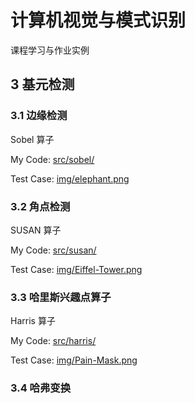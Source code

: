 # 计算机视觉与模式识别

课程学习与作业实例

## 3 基元检测

### 3.1 边缘检测

Sobel 算子

My Code: [src/sobel/](src/sobel/)

Test Case: [img/elephant.png](img/elephant.png)

### 3.2 角点检测

SUSAN 算子

My Code: [src/susan/](src/susan/)

Test Case: [img/Eiffel-Tower.png](img/Eiffel-Tower.png)

### 3.3 哈里斯兴趣点算子

Harris 算子

My Code: [src/harris/](src/harris/)

Test Case: [img/Pain-Mask.png](img/Pain-Mask.png)

### 3.4 哈弗变换